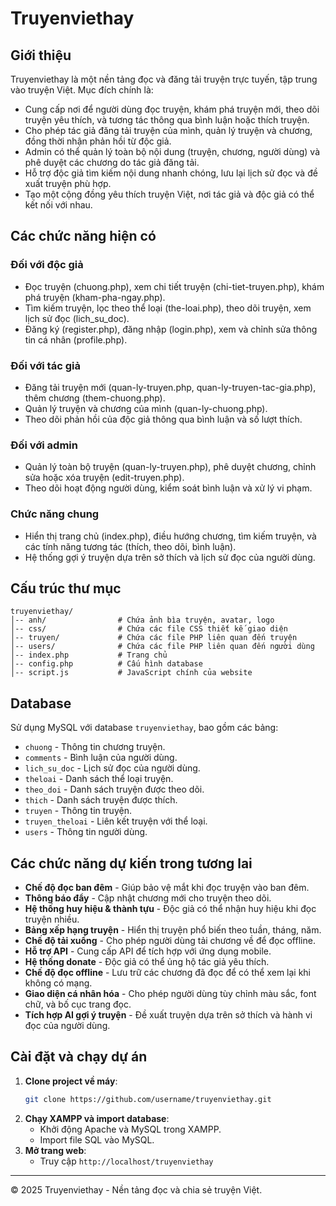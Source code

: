 # Truyenviethay

## Giới thiệu
Truyenviethay là một nền tảng đọc và đăng tải truyện trực tuyến, tập trung vào truyện Việt. Mục đích chính là:
- Cung cấp nơi để người dùng đọc truyện, khám phá truyện mới, theo dõi truyện yêu thích, và tương tác thông qua bình luận hoặc thích truyện.
- Cho phép tác giả đăng tải truyện của mình, quản lý truyện và chương, đồng thời nhận phản hồi từ độc giả.
- Admin có thể quản lý toàn bộ nội dung (truyện, chương, người dùng) và phê duyệt các chương do tác giả đăng tải.
- Hỗ trợ độc giả tìm kiếm nội dung nhanh chóng, lưu lại lịch sử đọc và đề xuất truyện phù hợp.
- Tạo một cộng đồng yêu thích truyện Việt, nơi tác giả và độc giả có thể kết nối với nhau.

## Các chức năng hiện có

### Đối với độc giả
- Đọc truyện (chuong.php), xem chi tiết truyện (chi-tiet-truyen.php), khám phá truyện (kham-pha-ngay.php).
- Tìm kiếm truyện, lọc theo thể loại (the-loai.php), theo dõi truyện, xem lịch sử đọc (lich_su_doc).
- Đăng ký (register.php), đăng nhập (login.php), xem và chỉnh sửa thông tin cá nhân (profile.php).

### Đối với tác giả
- Đăng tải truyện mới (quan-ly-truyen.php, quan-ly-truyen-tac-gia.php), thêm chương (them-chuong.php).
- Quản lý truyện và chương của mình (quan-ly-chuong.php).
- Theo dõi phản hồi của độc giả thông qua bình luận và số lượt thích.

### Đối với admin
- Quản lý toàn bộ truyện (quan-ly-truyen.php), phê duyệt chương, chỉnh sửa hoặc xóa truyện (edit-truyen.php).
- Theo dõi hoạt động người dùng, kiểm soát bình luận và xử lý vi phạm.

### Chức năng chung
- Hiển thị trang chủ (index.php), điều hướng chương, tìm kiếm truyện, và các tính năng tương tác (thích, theo dõi, bình luận).
- Hệ thống gợi ý truyện dựa trên sở thích và lịch sử đọc của người dùng.

## Cấu trúc thư mục
```
truyenviethay/
│-- anh/                # Chứa ảnh bìa truyện, avatar, logo
│-- css/                # Chứa các file CSS thiết kế giao diện
│-- truyen/             # Chứa các file PHP liên quan đến truyện
│-- users/              # Chứa các file PHP liên quan đến người dùng
│-- index.php           # Trang chủ
│-- config.php          # Cấu hình database
│-- script.js           # JavaScript chính của website
```

## Database
Sử dụng MySQL với database `truyenviethay`, bao gồm các bảng:
- `chuong` - Thông tin chương truyện.
- `comments` - Bình luận của người dùng.
- `lich_su_doc` - Lịch sử đọc của người dùng.
- `theloai` - Danh sách thể loại truyện.
- `theo_doi` - Danh sách truyện được theo dõi.
- `thich` - Danh sách truyện được thích.
- `truyen` - Thông tin truyện.
- `truyen_theloai` - Liên kết truyện với thể loại.
- `users` - Thông tin người dùng.

## Các chức năng dự kiến trong tương lai
- **Chế độ đọc ban đêm** - Giúp bảo vệ mắt khi đọc truyện vào ban đêm.
- **Thông báo đẩy** - Cập nhật chương mới cho truyện theo dõi.
- **Hệ thống huy hiệu & thành tựu** - Độc giả có thể nhận huy hiệu khi đọc truyện nhiều.
- **Bảng xếp hạng truyện** - Hiển thị truyện phổ biến theo tuần, tháng, năm.
- **Chế độ tải xuống** - Cho phép người dùng tải chương về để đọc offline.
- **Hỗ trợ API** - Cung cấp API để tích hợp với ứng dụng mobile.
- **Hệ thống donate** - Độc giả có thể ủng hộ tác giả yêu thích.
- **Chế độ đọc offline** - Lưu trữ các chương đã đọc để có thể xem lại khi không có mạng.
- **Giao diện cá nhân hóa** - Cho phép người dùng tùy chỉnh màu sắc, font chữ, và bố cục trang đọc.
- **Tích hợp AI gợi ý truyện** - Đề xuất truyện dựa trên sở thích và hành vi đọc của người dùng.

## Cài đặt và chạy dự án
1. **Clone project về máy**:
   ```sh
   git clone https://github.com/username/truyenviethay.git
   ```
2. **Chạy XAMPP và import database**:
   - Khởi động Apache và MySQL trong XAMPP.
   - Import file SQL vào MySQL.
3. **Mở trang web**:
   - Truy cập `http://localhost/truyenviethay`

---
© 2025 Truyenviethay - Nền tảng đọc và chia sẻ truyện Việt.

